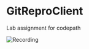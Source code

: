 # GitReproClient
Lab assignment for codepath

![Recording](https://raw.github.com/akamat4477/GitReproClient/master/GitRepro_New.gif)

